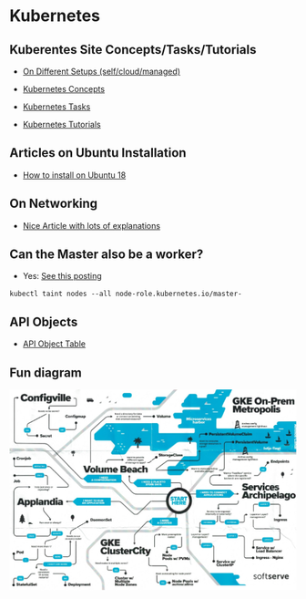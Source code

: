 # Kubernetes

## Kuberentes Site Concepts/Tasks/Tutorials

* [On Different Setups (self/cloud/managed)](https://kubernetes.io/docs/setup/)

* [Kubernetes Concepts](https://kubernetes.io/docs/concepts/)

* [Kubernetes Tasks](https://kubernetes.io/docs/tasks/)

* [Kubernetes Tutorials](https://kubernetes.io/docs/tutorials/)

## Articles on Ubuntu Installation

*  [How to install on Ubuntu 18](https://geekflare.com/install-kubernetes-on-ubuntu/)

## On Networking

* [Nice Article with lots of explanations](https://rancher.com/blog/2019/2019-03-21-comparing-kubernetes-cni-providers-flannel-calico-canal-and-weave/)

## Can the Master also be a worker?
* Yes: [See this posting](https://stackoverflow.com/questions/43147941/allow-scheduling-of-pods-on-kubernetes-master)
```
kubectl taint nodes --all node-role.kubernetes.io/master-
```

## API Objects 

* [API Object Table](Kubernetes-API-Objects.xlsx)

## Fun diagram

![SoftServe Kubernetes](Kubernetes-Softserve.jpg "Cloning a VM")
